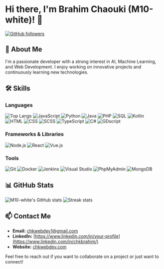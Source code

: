 # Hi there, I'm Brahim Chaouki (M10-white)! 👋

[![GitHub followers](https://img.shields.io/github/followers/M10-white?label=Follow&style=social)](https://github.com/login?return_to=%2FM10-white)

## 🚀 About Me
I'm a passionate developer with a strong interest in AI, Machine Learning, and Web Development. I enjoy working on innovative projects and continuously learning new technologies.

## 🛠️ Skills
### Languages
![Top Langs](https://github-readme-stats.vercel.app/api/top-langs/?username=M10-white&theme=radical)
![JavaScript](https://img.shields.io/badge/JavaScript-F7DF1E?style=for-the-badge&logo=javascript&logoColor=black)
![Python](https://img.shields.io/badge/Python-3776AB?style=for-the-badge&logo=python&logoColor=white)
![Java](https://img.shields.io/badge/Java-007396?style=for-the-badge&logo=java&logoColor=white)
![PHP](https://img.shields.io/badge/PHP-777BB4?style=for-the-badge&logo=php&logoColor=white)
![SQL](https://img.shields.io/badge/SQL-4479A1?style=for-the-badge&logo=MySQL&logoColor=white)
![Kotlin](https://img.shields.io/badge/Kotlin-0095D5?style=for-the-badge&logo=kotlin&logoColor=white)
![HTML](https://img.shields.io/badge/HTML5-E34F26?style=for-the-badge&logo=html5&logoColor=white)
![CSS](https://img.shields.io/badge/CSS3-1572B6?style=for-the-badge&logo=css3&logoColor=white)
![SCSS](https://img.shields.io/badge/SCSS-CC6699?style=for-the-badge&logo=sass&logoColor=white)
![TypeScript](https://img.shields.io/badge/TypeScript-007ACC?style=for-the-badge&logo=typescript&logoColor=white)
![C#](https://img.shields.io/badge/C%23-239120?style=for-the-badge&logo=c-sharp&logoColor=white)
![GDscript](https://img.shields.io/badge/GDscript-478CBF?style=for-the-badge&logo=godot-engine&logoColor=white)

### Frameworks & Libraries
![Node.js](https://img.shields.io/badge/Node.js-339933?style=for-the-badge&logo=nodedotjs&logoColor=white)
![React](https://img.shields.io/badge/React-20232A?style=for-the-badge&logo=react&logoColor=61DAFB)
![Vue.js](https://img.shields.io/badge/Vue.js-4FC08D?style=for-the-badge&logo=vue-dot-js&logoColor=white)

### Tools
![Git](https://img.shields.io/badge/Git-F05032?style=for-the-badge&logo=git&logoColor=white)
![Docker](https://img.shields.io/badge/Docker-2496ED?style=for-the-badge&logo=docker&logoColor=white)
![Jenkins](https://img.shields.io/badge/Jenkins-D24939?style=for-the-badge&logo=jenkins&logoColor=white)
![Visual Studio](https://img.shields.io/badge/Visual_Studio-5C2D91?style=for-the-badge&logo=visual-studio&logoColor=white)
![PhpMyAdmin](https://img.shields.io/badge/PhpMyAdmin-6C78AF?style=for-the-badge&logo=phpmyadmin&logoColor=white)
![MongoDB](https://img.shields.io/badge/MongoDB-47A248?style=for-the-badge&logo=mongodb&logoColor=white)

## 📊 GitHub Stats
![M10-white's GitHub stats](https://github-readme-stats.vercel.app/api?username=M10-white&show_icons=true&theme=radical)
![Streak stats](https://github-readme-streak-stats.herokuapp.com/?user=M10-white&theme=radical)

## 📫 Contact Me
- **Email:** [chkwebdev1@gmail.com](mailto:chkwebdev1@gmail.com)
- **LinkedIn:** [https://www.linkedin.com/in/your-profile](https://www.linkedin.com/in/chkbrahim/)
- **Website:** [chkwebdev.com](https://chkwebdev.com/)

Feel free to reach out if you want to collaborate on a project or just want to connect!
